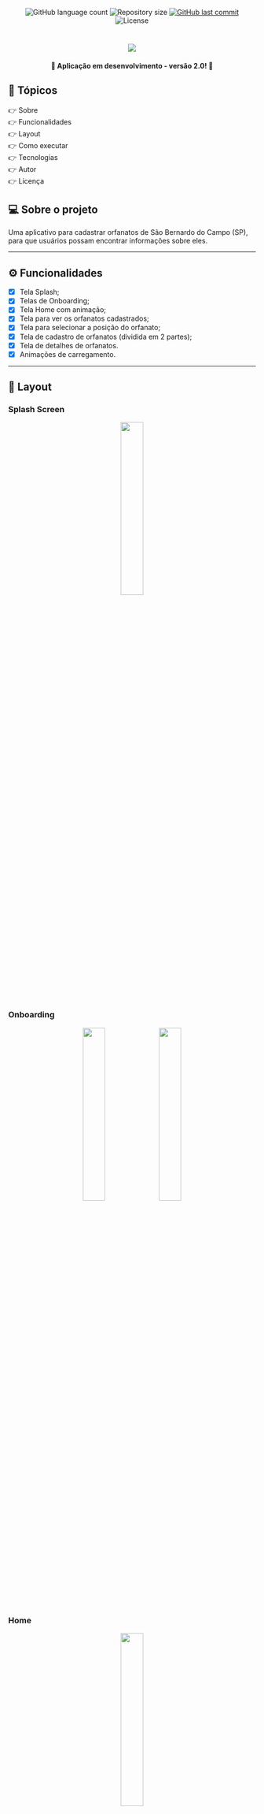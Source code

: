 <p align="center">
  <img alt="GitHub language count" src="https://img.shields.io/github/languages/count/grochavieira/happy-mobile?color=%2304D361&style=flat">

  <img alt="Repository size" src="https://img.shields.io/github/repo-size/grochavieira/happy-mobile?style=flat">
  
  <a href="https://github.com/grochavieira/happy-mobile/commits/master">
    <img alt="GitHub last commit" src="https://img.shields.io/github/last-commit/grochavieira/happy-mobile?style=flat">
  </a>
    
   <img alt="License" src="https://img.shields.io/badge/license-MIT-brightgreen?style=flat">
 
</p>
<h1 align="center">
    <img src="./.github/logo_mobile.png" />
</h1>

<h4 align="center"> 
	🚧  Aplicação em desenvolvimento - versão 2.0! 🚧
</h4>

## 🏁 Tópicos

<p>
 👉<a href="#-sobre-o-projeto" style="text-decoration: none; "> Sobre</a> <br/>
👉<a href="#-funcionalidades" style="text-decoration: none; "> Funcionalidades</a> <br/>
👉<a href="#-layout" style="text-decoration: none"> Layout</a> <br/>
👉<a href="#-como-executar-o-projeto" style="text-decoration: none"> Como executar</a> <br/>
👉<a href="#-tecnologias" style="text-decoration: none"> Tecnologias</a> <br/>
👉<a href="#-autor" style="text-decoration: none"> Autor</a> <br/>
👉<a href="#user-content--licença" style="text-decoration: none"> Licença</a>

</p>

## 💻 Sobre o projeto

Uma aplicativo para cadastrar orfanatos de São Bernardo do Campo (SP), para que usuários possam encontrar informações sobre eles.

---

<a name="-funcionalidades"></a>

## ⚙️ Funcionalidades

- [x] Tela Splash;
- [x] Telas de Onboarding;
- [x] Tela Home com animação;
- [x] Tela para ver os orfanatos cadastrados;
- [x] Tela para selecionar a posição do orfanato;
- [x] Tela de cadastro de orfanatos (dividida em 2 partes);
- [x] Tela de detalhes de orfanatos.
- [x] Animações de carregamento.

---

## 🎨 Layout

### Splash Screen

<div align="center">
    <img width="30%" src="./.github/splash_screen.png" />
</div>

### Onboarding

<div align="center">
    <img width="30%" src="./.github/onboarding1.png" />
    <img width="30%" src="./.github/onboarding2.png " />
</div>

### Home

<div align="center">
    <img width="30%" src="./.github/home.png" />
</div>

### Mapa

<div align="center">
    <img width="30%" src="./.github/map.png" />
</div>

### Detalhes

<div align="center">
    <img width="30%" src="./.github/details1.png" />
    <img width="30%" src="./.github/details2.png" />
</div>

### Escolha do Local do Orfanato

<div align="center">
    <img width="30%" src="./.github/info_select_map.png" />
    <img width="30%" src="./.github/select_map.png" />
</div>

### Formulário de Cadastro de Orfanato

<div align="center">
    <img width="30%" src="./.github/register1_page1.png" />
    <img width="30%" src="./.github/register2_page1.png" />
    <img width="30%" src="./.github/register_page2.png" />
</div>

### Tela de Cadastro com Sucesso

<div align="center">
    <img width="30%" src="./.github/success.png" />
</div>

### Tela para Cancelar Cadastro

<div align="center">
    <img width="30%" src="./.github/cancel.png" />
</div>

---

## 🚀 Como executar o projeto

💡O Mobile precisam que o Backend esteja sendo executado para funcionar, que pode ser acessado **[AQUI](https://github.com/grochavieira/happy-backend)**.

### Pré-requisitos

Antes de começar, você vai precisar ter instalado em sua máquina as seguintes ferramentas:
[Git](https://git-scm.com), [Node.js](https://nodejs.org/en/), [Yarn](https://classic.yarnpkg.com/en/docs/install).
Para a aplicação mobile, será necessário instalar o [Expo](https://expo.io/) para rodar o app no seu smartphone.
Além disto é bom ter um editor para trabalhar com o código como [VSCode](https://code.visualstudio.com/)

#### 📱 Rodando a aplicação mobile (App)

```bash

# Clone este repositório
$ git clone https://github.com/grochavieira/happy-mobile.git

# Acesse a pasta do projeto no seu terminal/cmd
$ cd happy-mobile

# Instale as dependências
$ yarn

# Execute a aplicação em modo de desenvolvimento
$ yarn start

```

---

## 🛠 Tecnologias

As seguintes ferramentas foram usadas na construção do projeto:

#### **Mobile** ([React Native](https://reactnative.dev/) + [TypeScript](https://www.typescriptlang.org/))

- **[Expo](https://expo.io/)**
- **[React Native Maps](https://github.com/react-native-maps/react-native-maps)**
- **[Styled Components](https://styled-components.com/)**
- **[React Navigation](https://reactnavigation.org/)**
- **[Expo Google Fonts](https://github.com/expo/google-fonts)**

> Veja o arquivo [package.json](https://github.com/grochavieira/happy-mobile/blob/master/package.json)

#### **Utilitários**

- Editor: **[Visual Studio Code](https://code.visualstudio.com/)**
- Teste Mobile: **[Expo APP](https://expo.io/)**
- Ícones: **[Feather Icons](https://feathericons.com/)**
- Fontes: **[Nunito](https://fonts.google.com/specimen/Nunito)**

---

<a name="-autor"></a>

## 🦸‍♂️ **Autor**

<p>
 <img src="https://avatars.githubusercontent.com/u/48029638?s=460&u=40540691957b5aabf04e2e1d4cddf8d3633cb1be&v=4" width="150px;" alt="grochavieira"/>
 <br />
 <sub><strong>🌟 Guilherme Rocha Vieira 🌟</strong></sub>
</p>

[![Linkedin Badge](https://img.shields.io/badge/-linkedin-blue?style=flat&logo=Linkedin&logoColor=white&link=https://www.linkedin.com/in/grochavieira/)](https://www.linkedin.com/in/grochavieira/)

## 📝 Licença

Este projeto esta sobe a licença [MIT](./LICENSE).

Feito com :satisfied: por Guilherme Rocha Vieira 👋🏽 [Entre em contato!](https://www.linkedin.com/in/grochavieira/)

---
